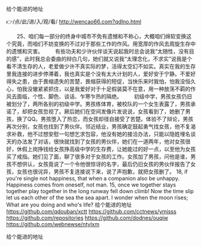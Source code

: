 
给个能进的地址




👉/点/此/进/入/观/看/ http://wencao66.com?qdlno.html




　　25、咱们每一部分的终身中城市不免有遗憾和不称心，大概咱们绵软变换这个究竟，而咱们不妨变换的不过对于那些工作的作风。用宽厚的作风去周旋生存中的遗憾和灾害。
　　有些功夫和少许伙伴谈天说起我时总会说我“太随性，没有目的感”，此时我总会委曲的辩白几句，她们就又说我“太理念化，不求实”说我是个看不清生存的人，老爱做少许不真实际的梦，活得太空幻不如实。真实在我的生存里我连接的进步停滞着，我也真实是个没有太大计划的人，爱好安于宁静。不爱好得失之患，由于畏缩遗失的苦楚，畏缩获得的短促，当快乐来时我怕，怕我没恒久心，怕我没辙紧紧抓住，以是我爱好对于十足假装莫不在意，用一种放荡不羁的作风去面临，个性、脚色、谈话、乍寒乍热的隔绝。
　　初级中学，男孩女孩仍旧被划分了，两所各别的初级中学。男孩练体育，被校队的一个女生表露了，男孩承诺了，却把女孩忽视了。厥后她们在空间发像片发说说，女孩看到了，她删了男孩，换了QQ。男孩堕入了热恋，而女孩却径自接受了苦楚。体验不了辩论，男孩再次分别，女孩也找到了男伙伴。邻近结业，男孩确定鼓起勇气找女孩，他不复渴求补救，他不过想安慰一句想乞求包容，他没有她的接洽办法，只能以隐姓埋名谈天的办法发了对话，很快就找到了女孩的男伙伴，她们在一道两年，他对女孩很好，休假上岗挣钱给女孩挣高级中学的生存费，让她能过的好一点，以至他为女孩买了戒指。她们见了面，聊了很多对于女孩的工作。女孩加了男孩，问他是谁，男孩不想供认，女孩竟说了一个令他很惊讶的名字，最后仍旧女孩的男伙伴报告了女孩，女孩也很诧异，男孩不复连接说下来，说了声抱歉，就把女孩删了。
18, if you're single not happiness, that when a companion also be unhappy.
Happiness comes from oneself, not man.
15, once we together stays together play together in the long runway fell down climb!
Now the time slip let us each other of the sea the sea apart.
I wonder when the moon rises;
What are you doing and who's life?
给个能进的地址 https://github.com/qdouban/xctt
https://github.com/cctnews/ymjsss
https://github.com/repositories
https://github.com/dodnes/ouqiw
https://github.com/webnewse/ntylxm





给个能进的地址
